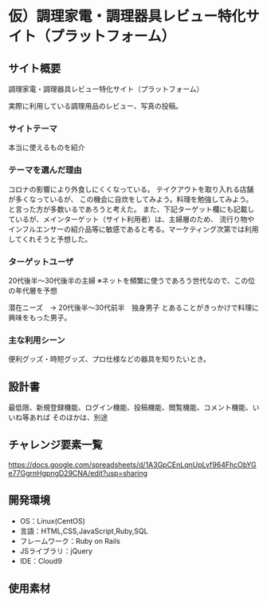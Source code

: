 # 仮）調理家電・調理器具レビュー特化サイト（プラットフォーム）


## サイト概要

調理家電・調理器具レビュー特化サイト（プラットフォーム）

実際に利用している調理用品のレビュー、写真の投稿。


### サイトテーマ

本当に使えるものを紹介


### テーマを選んだ理由

コロナの影響により外食しにくくなっている。
テイクアウトを取り入れる店舗が多くなっているが、
この機会に自炊をしてみよう。料理を勉強してみよう。と言った方が多数いるであろうと考えた。
また、下記ターゲット欄にも記載しているが、メインターゲット（サイト利用者）は、主婦層のため、
流行り物やインフルエンサーの紹介品等に敏感であると考る。マーケティング次第では利用してくれそうと予想した。


### ターゲットユーザ

20代後半〜30代後半の主婦
※ネットを頻繁に使うであろう世代なので、この位の年代層を予想

潜在ニーズ　→ 20代後半〜30代前半　独身男子
とあることがきっかけで料理に興味をもった男子。


### 主な利用シーン

便利グッズ・時短グッズ、プロ仕様などの器具を知りたいとき。

## 設計書

最低限、新規登録機能、ログイン機能、投稿機能、閲覧機能、コメント機能、いいね等あれば
そのほかは、別途

## チャレンジ要素一覧

https://docs.google.com/spreadsheets/d/1A3GpCEnLqnUpLvf964FhcObYGe77GgrnHgpngD29CNA/edit?usp=sharing


## 開発環境
- OS：Linux(CentOS)
- 言語：HTML,CSS,JavaScript,Ruby,SQL
- フレームワーク：Ruby on Rails
- JSライブラリ：jQuery
- IDE：Cloud9

## 使用素材


